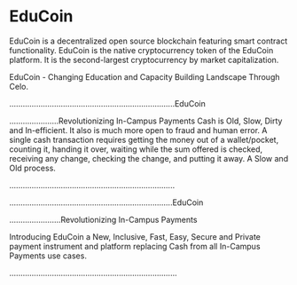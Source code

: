 # EduCoin

EduCoin is a decentralized open source blockchain featuring smart contract functionality.
EduCoin is the native cryptocurrency token of the EduCoin platform. It is the second-largest cryptocurrency by market capitalization.

EduCoin - Changing Education and Capacity Building Landscape Through Celo.

..........................................................................EduCoin

......................Revolutionizing In-Campus Payments
Cash is Old, Slow, Dirty and In-efficient.
It also is much more open to fraud and human error.
A single cash transaction requires getting the money out of a
wallet/pocket, counting it, handing it over, waiting while the
sum offered is checked, receiving any change, checking the
change, and putting it away. A Slow and Old process.

..........................................................................

.........................................................................EduCoin

.......................Revolutionizing In-Campus Payments

Introducing EduCoin a New, Inclusive, Fast, Easy, Secure and
Private payment instrument and platform replacing Cash from
all In-Campus Payments use cases.

...........................................................................
